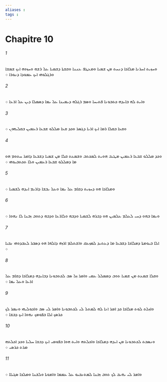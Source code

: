 ```yaml
---
aliases : 
tags : 
---
```


# Chapitre 10

###### 1
ܘܚܙܝܬ ܐܚܪܢܐ ܡܠܐܟܐ ܕܢܚܬ ܡܢ ܫܡܝܐ ܘܡܥܛܦ ܥܢܢܐ ܘܩܫܬܐ ܕܫܡܝܐ ܥܠ ܪܫܗ ܘܚܙܘܗ ܐܝܟ ܫܡܫܐ ܘܪܓܠܘܗܝ ܐܝܟ ܥܡܘܕܐ ܕܢܘܪܐ ܀
###### 2
ܘܐܝܬ ܠܗ ܒܐܝܕܗ ܟܬܒܘܢܐ ܦܬܝܚܐ ܘܤܡ ܪܓܠܗ ܕܝܡܝܢܐ ܥܠ ܝܡܐ ܕܤܡܠܐ ܕܝܢ ܥܠ ܐܪܥܐ ܀
###### 3
ܘܩܥܐ ܒܩܠܐ ܪܡܐ ܐܝܟ ܐܪܝܐ ܕܓܤܪ ܘܟܕ ܩܥܐ ܡܠܠܘ ܫܒܥܐ ܪܥܡܝܢ ܒܩܠܝܗܘܢ ܀
###### 4
ܘܟܕ ܡܠܠܘ ܫܒܥܐ ܪܥܡܝܢ ܡܛܝܒ ܗܘܝܬ ܠܡܟܬܒ ܘܫܡܥܬ ܩܠܐ ܡܢ ܫܡܝܐ ܕܫܒܥܐ ܕܐܡܪ ܚܬܘܡ ܗܘ ܡܐ ܕܡܠܠܘ ܫܒܥܐ ܪܥܡܝܢ ܘܠܐ ܬܟܬܒܝܘܗܝ ܀
###### 5
ܘܡܠܐܟܐ ܗܘ ܕܚܙܝܬ ܕܩܐܡ ܥܠ ܝܡܐ ܘܥܠ ܝܒܫܐ ܕܐܪܝܡ ܐܝܕܗ ܠܫܡܝܐ ܀
###### 6
ܘܝܡܐ ܒܗܘ ܕܚܝ ܠܥܠܡ ܥܠܡܝܢ ܗܘ ܕܒܪܗ ܠܫܡܝܐ ܘܕܒܗ ܘܠܐܪܥܐ ܘܕܒܗ ܕܬܘܒ ܙܒܢܐ ܠܐ ܢܗܘܐ ܀
###### 7
ܐܠܐ ܒܝܘܡܬܐ ܕܡܠܐܟܐ ܕܫܒܥܐ ܡܐ ܕܥܬܝܕ ܠܡܙܥܩ ܘܐܫܬܠܡ ܐܪܙܗ ܕܐܠܗܐ ܗܘ ܕܤܒܪ ܠܥܒܕܘܗܝ ܢܒܝܐ ܀
###### 8
ܘܩܠܐ ܫܡܥܬ ܡܢ ܫܡܝܐ ܬܘܒ ܕܡܡܠܠ ܥܡܝ ܘܐܡܪ ܙܠ ܤܒ ܠܟܬܒܘܢܐ ܕܒܐܝܕܗ ܕܡܠܐܟܐ ܕܩܐܡ ܥܠ ܐܪܥܐ ܘܥܠ ܝܡܐ ܀
###### 9
ܘܐܙܠܬ ܠܘܬ ܡܠܐܟܐ ܟܕ ܐܡܪ ܐܢܐ ܠܗ ܠܡܬܠ ܠܝ ܠܟܬܒܘܢܐ ܘܐܡܪ ܠܝ ܤܒ ܘܐܟܘܠܝܗܝ ܘܢܡܪ ܠܟ ܟܪܤܟ ܐܠܐ ܒܦܘܡܟ ܢܗܘܐ ܐܝܟ ܕܒܫܐ ܀
###### 10
ܘܢܤܒܬ ܠܟܬܒܘܢܐ ܡܢ ܐܝܕܗ ܕܡܠܐܟܐ ܘܐܟܠܬܗ ܘܐܝܬ ܗܘܐ ܒܦܘܡܝ ܐܝܟ ܕܒܫܐ ܚܠܝܐ ܘܟܕ ܐܟܠܬܗ ܡܪܬ ܟܪܤܝ ܀
###### 11
ܘܐܡܪ ܠܝ ܝܗܝܒ ܠܟ ܬܘܒ ܙܒܢܐ ܠܡܬܢܒܝܘ ܥܠ ܥܡܡܐ ܘܐܡܘܬܐ ܘܠܫܢܐ ܘܡܠܟܐ ܤܓܝܐܐ ܀
